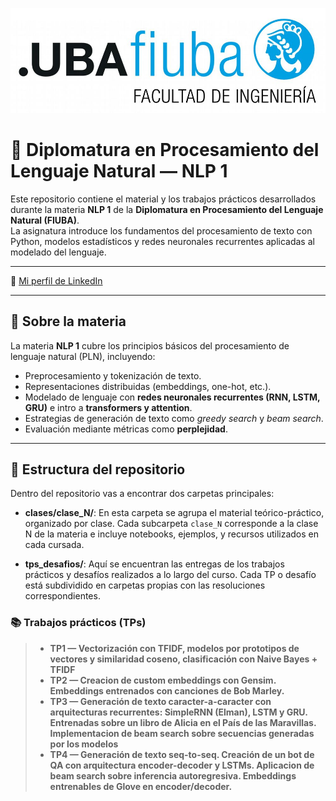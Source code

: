 <p align="center">
  <img src="./logoFIUBA.jpg" alt="FIUBA Logo" width="600"/>
</p>

# 📘 Diplomatura en Procesamiento del Lenguaje Natural — NLP 1

Este repositorio contiene el material y los trabajos prácticos desarrollados durante la materia **NLP 1** de la **Diplomatura en Procesamiento del Lenguaje Natural (FIUBA)**.  
La asignatura introduce los fundamentos del procesamiento de texto con Python, modelos estadísticos y redes neuronales recurrentes aplicadas al modelado del lenguaje.

---

📎 [Mi perfil de LinkedIn](https://www.linkedin.com/in/lucasargento)

---

## 🧠 Sobre la materia

La materia **NLP 1** cubre los principios básicos del procesamiento de lenguaje natural (PLN), incluyendo:
- Preprocesamiento y tokenización de texto.  
- Representaciones distribuidas (embeddings, one-hot, etc.).  
- Modelado de lenguaje con **redes neuronales recurrentes (RNN, LSTM, GRU)** e intro a **transformers y attention**.  
- Estrategias de generación de texto como *greedy search* y *beam search*.  
- Evaluación mediante métricas como **perplejidad**.

---

## 📂 Estructura del repositorio

Dentro del repositorio vas a encontrar dos carpetas principales:

- **clases/clase_N/**: En esta carpeta se agrupa el material teórico-práctico, organizado por clase. Cada subcarpeta `clase_N` corresponde a la clase N de la materia e incluye notebooks, ejemplos, y recursos utilizados en cada cursada.

- **tps_desafios/**: Aquí se encuentran las entregas de los trabajos prácticos y desafíos realizados a lo largo del curso. Cada TP o desafío está subdividido en carpetas propias con las resoluciones correspondientes.

### 📚 Trabajos prácticos (TPs)

> - **TP1 — Vectorización con TFIDF, modelos por prototipos de vectores y similaridad coseno, clasificación con Naive Bayes + TFIDF**  
> - **TP2 — Creacion de custom embeddings con Gensim. Embeddings entrenados con canciones de Bob Marley.**  
> - **TP3 — Generación de texto caracter-a-caracter con arquitecturas recurrentes: SimpleRNN (Elman), LSTM y GRU. Entrenadas sobre un libro de Alicia en el País de las Maravillas. Implementacion de beam search sobre secuencias generadas por los modelos**  
> - **TP4 — Generación de texto seq-to-seq. Creación de un bot de QA con arquitectura encoder-decoder y LSTMs. Aplicacion de beam search sobre inferencia autoregresiva. Embeddings entrenables de Glove en encoder/decoder.**

